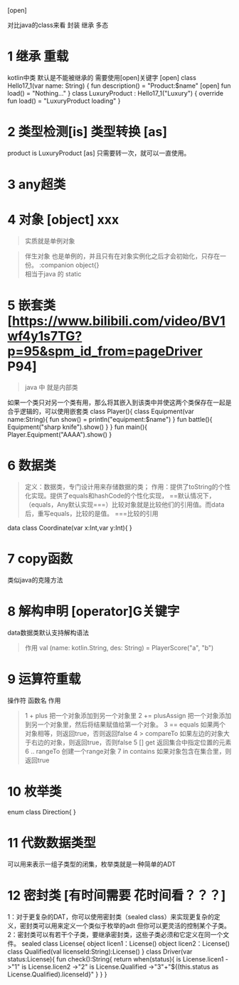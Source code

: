 [open]

对比java的class来看 封装 继承 多态

# 1 继承 重载
kotlin中类 默认是不能被继承的
需要使用[open]关键字
[open] class Hello17_1(var name: String) {
    fun description() = "Product:$name"
    [open] fun load() = "Nothing..."
}
class LuxuryProduct : Hello17_1("Luxury") {
    override fun load() = "LuxuryProduct loading"
}

# 2 类型检测[is]  类型转换 [as]
product is LuxuryProduct
[as] 只需要转一次，就可以一直使用。

# 3 any超类

# 4 对象 [object] xxx
>实质就是单例对象

>伴生对象 也是单例的，并且只有在对象实例化之后才会初始化，只存在一份。
:companion object{}  
相当于java 的 static

# 5 嵌套类  [https://www.bilibili.com/video/BV1wf4y1s7TG?p=95&spm_id_from=pageDriver P94]
>java 中 就是内部类

如果一个类只对另一个类有用，那么将其嵌入到该类中并使这两个类保存在一起是合乎逻辑的，可以使用嵌套类
class Player(){
    class Equipment(var name:String){
        fun show() = println("equipment:$name")
    }
    fun battle(){
        Equipment("sharp knife").show()
    }
}
fun main(){
   Player.Equipment("AAAA").show()
}

# 6 数据类
>定义：数据类，专门设计用来存储数据的类；
>作用：提供了toString的个性化实现。提供了equals和hashCode的个性化实现，
==默认情况下，（equals，Any默认实现===）比较对象就是比较他们的引用值。而data后，重写equals，比较的是值。
===比较的引用

data class Coordinate(var x:Int,var y:Int){
}

# 7 copy函数
类似java的克隆方法

# 8 解构申明 [operator]G关键字
data数据类默认支持解构语法
>作用  val (name: kotlin.String, des: String) = PlayerScore("a", "b")

# 9 运算符重载
 操作符    函数名         作用
>1 +      plus          把一个对象添加到另一个对象里
>2 +=     plusAssign    把一个对象添加到另一个对象里，然后将结果赋值给第一个对象。
>3 ==     equals        如果两个对象相等，则返回true，否则返回false
>4 >      compareTo     如果左边的对象大于右边的对象，则返回true，否则false
>5 []     get           返回集合中指定位置的元素
>6 ..     rangeTo       创建一个range对象
>7 in     contains      如果对象包含在集合里，则返回true


# 10 枚举类
enum class Direction{
}

# 11 代数数据类型
可以用来表示一组子类型的闭集，枚举类就是一种简单的ADT

# 12 密封类 [有时间需要 花时间看？？？]
1：对于更复杂的DAT，你可以使用密封类（sealed class）来实现更复杂的定义，密封类可以用来定义一个类似于枚举的adt
但你可以更灵活的控制某个子类。
2：密封类可以有若干个子类，要继承密封类，这些子类必须和它定义在同一个文件。
sealed class License{
  object licen1：License()
  object licen2：License()
  class Qualified(val licenseId:String):License()
}
class Driver(var status:License){
  fun check():String{
     return when(status){
        is License.licen1 ->"1"
        is License.licen2 ->"2"
        is License.Qualified ->"3"+"${(this.status as License.Qualified).licenseId}"
     }
  }
}


